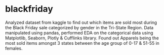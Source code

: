 # blackfriday

Analyzed dataset from kaggle to find out which items are sold most during the Black Friday sale categorized by gender in the Tri-State Region.
Data manipulated using pandas, performed EDA on the categorical data using Matplotlib, Seaborn, Plotly & Cufflinks library.
Found out Apparels being the most sold items amongst 3 states between the age group of 0-17 & 51-55 in females.
